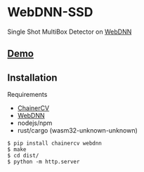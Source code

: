 # WebDNN-SSD
Single Shot MultiBox Detector on [WebDNN](https://mil-tokyo.github.io/webdnn/)

## [Demo](https://webdnn-ssd.netlify.com)

## Installation
Requirements

- [ChainerCV](https://github.com/chainer/chainercv)
- [WebDNN](https://mil-tokyo.github.io/webdnn/)
- nodejs/npm
- rust/cargo (wasm32-unknown-unknown)

```
$ pip install chainercv webdnn
$ make
$ cd dist/
$ python -m http.server
```
